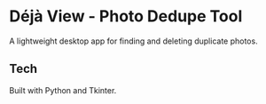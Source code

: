# Déjà View - Photo Dedupe Tool

A lightweight desktop app for finding and deleting duplicate photos.

## Tech
Built with Python and Tkinter.
